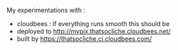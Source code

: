My experimentations with :

* cloudbees : if everything runs smooth this should be 
 * deployed to http://mypix.thatsocliche.cloudbees.net/
 * built by https://thatsocliche.ci.cloudbees.com/


